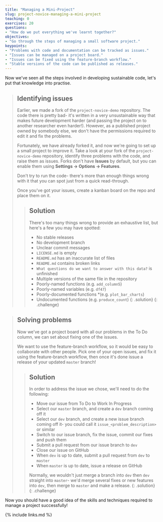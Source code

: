 ```yaml
---
title: "Managing a Mini-Project"
slug: project-novice-managing-a-mini-project
teaching: 0
exercises: 20
questions:
- "How do we put everything we've learnt together?"
objectives:
- "Go through the steps of managing a small software project."
keypoints:
- "Problems with code and documentation can be tracked as issues."
- "Issues can be managed on a project board."
- "Issues can be fixed using the feature-branch workflow."
- "Stable versions of the code can be published as releases."
---
```


Now we've seen all the steps involved in developing sustainable code, let's put that knowledge into practise.

> ## Identifying issues
>
> Earlier, we made a fork of the `project-novice-demo` repository. The code there is pretty bad- it's written in a very unsustainable way that makes future development harder (and passing the project on to another researcher even harder!). However, as a published project owned by somebody else, we don't have the permissions required to edit it and fix the problems.
>
> Fortunately, we have already forked it, and now we're going to set up a small project to improve it. Take a look at your fork of the `project-novice-demo` repository, identify three problems with the code, and raise them as issues. Forks don't have **Issues** by default, but you can enable them using **Settings -> Options -> Features**.
>
> Don't try to run the code- there's more than enough things wrong with it that you can spot just from a quick read-through.
>
> Once you've got your issues, create a kanban board on the repo and place them on it.
>
> > ## Solution
> >
> > There's too many things wrong to provide an exhaustive list, but here's a few you may have spotted:
> > * No stable releases
> > * No development branch
> > * Unclear commit messages
> > * `LICENSE.md` is empty
> > * `README.md` has an inaccurate list of files
> > * `README.md` contains broken links
> > * `What questions do we want to answer with this data?` is unfinished
> > * Multiple versions of the same file in the repository
> > * Poorly-named functions (e.g. `add_column5`)
> > * Poorly-named variables (e.g. `df47`)
> > * Poorly-documented functions *(e.g. `plot_bar_charts`)
> > * Undocumented functions (e.g. `produce_count`)
> {: .solution}
{: .challenge}

> ## Solving problems
> 
> Now we've got a project board with all our problems in the To Do column, we can set about fixing one of the issues.
> 
> We want to use the feature-branch workflow, so it would be easy to collaborate with other people. Pick one of your open issues, and fix it using the feature-branch workflow, then once it's done issue a release of your updated `master` branch!
>
> > ## Solution
> >
> > In order to address the issue we chose, we'll need to do the following:
> > * Move our issue from To Do to Work In Progress
> > * Select our `master` branch, and create a `dev` branch coming off it
> > * Select our `dev` branch, and create a new issue branch coming off it- you could call it `issue_<problem_description>` or similar
> > * Switch to our issue branch, fix the issue, commit our fixes and push them
> > * Submit a pull request from our issue branch to `dev`
> > * Close our issue on GitHub
> > * When `dev` is up to date, submit a pull request from `dev` to `master`
> > * When `master` is up to date, issue a release on GitHub
> >
> > Normally, we wouldn't just merge a branch into `dev` then `dev` straight into `master`- we'd merge several fixes or new features into `dev`, then merge to `master` and make a release. 
> {: .solution}
{: .challenge}

Now you should have a good idea of the skills and techniques required to manage a project successfully!

{% include links.md %}
